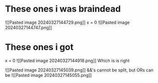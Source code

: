 # These ones i was braindead
![[Pasted image 20240327144729.png]]
x = 0
![[Pasted image 20240327144747.png]]

# These ones i got 
x = 0
![[Pasted image 20240327144918.png]]
Which is is right


![[Pasted image 20240327145039.png]]
&&'s cannot be split, but ORs can be
![[Pasted image 20240327145055.png]]
